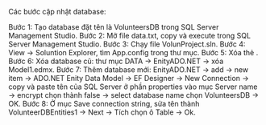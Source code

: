 Các bước cập nhật database:

Bước 1: Tạo database đặt tên là VolunteersDB trong SQL Server Management Studio.
Bước 2: Mở file data.txt, copy và execute trong SQL Server Management Studio.
Bước 3: Chạy file VolunProject.sln.
Bước 4: View -> Soluntion Explorer, tìm App.config  trong thư mục.
Bước 5:  Xóa thẻ <connectionStrings>.
Bước 6: Xóa database cũ: thư mục DATA -> EnityADO.NET -> xóa Model1.edmx.
Bước 7: Thêm database mới: EnityADO.NET -> add -> new item -> ADO.NET Enity Data Model -> EF Designer -> New Connection -> copy và paste tên của SQL Server ở phần properties vào mục Server name -> encrypt chọn thành false -> select database name chọn VolunteersDB -> OK.
Bước 8: Ở mục Save connection string, sửa tên thành VolunteerDBEntities1 -> Next -> Tích chọn ô Table -> Ok.
